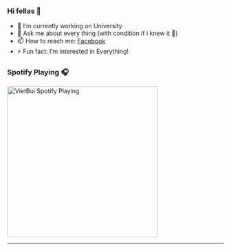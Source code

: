 ### Hi fellas 👋

- 🔭 I’m currently working on University
- 💬 Ask me about every thing (with condition if i knew it 🐧)
- 📫 How to reach me: <a href="https://www.facebook.com/buivietanh999" target="_blank">Facebook</a>
- ⚡ Fun fact: I’m interested in Everything!
<!---
buiviet666/buiviet666 is a ✨ special ✨ repository because its `README.md` (this file) appears on your GitHub profile.
You can click the Preview link to take a look at your changes.
--->

### Spotify Playing 🎧
[<img src="https://spotify-playing-git-master.j2teamnnl.vercel.app/api/spotify-playing" alt="VietBui Spotify Playing" width="350" />](https://open.spotify.com/user/uj9cpysabbg60rbov5iqitfqs)


---

<br>
<br>
